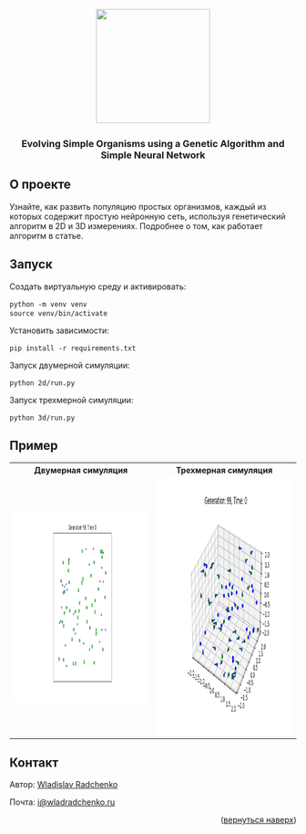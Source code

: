 <div id="top"></div>

<br />
<div align="center">
  <a href="https://github.com/wladradchenko/example.genetic.algorithm.wladradchenko.ru">
    <img src="https://media.giphy.com/media/1FSNBA1Ixv3kao6OLk/giphy.gif" width="200px" height="200px">
  </a>

  <h3 align="center">Evolving Simple Organisms using a Genetic Algorithm and Simple Neural Network</h3>
</div>

<!-- ABOUT THE PROJECT -->
## О проекте

Узнайте, как развить популяцию простых организмов, каждый из которых содержит простую нейронную сеть, используя генетический алгоритм в 2D и 3D измерениях. Подробнее о том, как работает алгоритм в статье.

<!-- RUN -->
## Запуск

Создать виртуальную среду и активировать:
```
python -m venv venv
source venv/bin/activate
```

Установить зависимости:
```
pip install -r requirements.txt
```

Запуск двумерной симуляции:
```
python 2d/run.py
```

Запуск трехмерной симуляции:
```
python 3d/run.py
```


<!-- EXAMPLE -->
## Пример

<div align="center">
  <table>
  <tr>
    <th>Двумерная симуляция</th>
    <th>Трехмерная симуляция</th>
  </tr>
  <tr align="center">
    <td><img src="example/2d.gif" alt="original" width="600" height="338"></td>
    <td><img src="example/3d.gif" alt="move_enhancer" width="600" height="450"></td>
  </tr>
</table>
</div>

<!-- CONTACT -->
## Контакт

Автор: [Wladislav Radchenko](https://github.com/wladradchenko/)

Почта: [i@wladradchenko.ru](i@wladradchenko.ru)


<p align="right">(<a href="#top">вернуться наверх</a>)</p>
